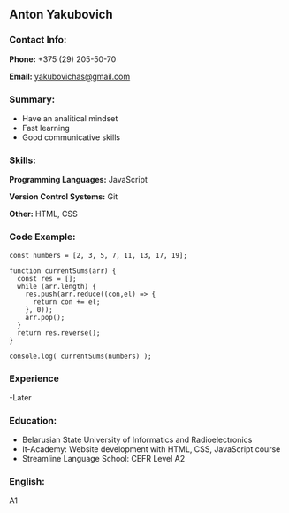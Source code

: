 ## Anton Yakubovich


### **Contact Info:**
**Phone:** +375 (29) 205-50-70

**Email:** yakubovichas@gmail.com


### **Summary:**
- Have an analitical mindset
- Fast learning
- Good communicative skills

### **Skills:**
**Programming Languages:** JavaScript

**Version Control Systems:** Git

**Other:** HTML, CSS


### **Code Example:**
```
const numbers = [2, 3, 5, 7, 11, 13, 17, 19];

function currentSums(arr) {
  const res = [];
  while (arr.length) {
    res.push(arr.reduce((con,el) => {
      return con += el;
    }, 0));
    arr.pop();
  }
  return res.reverse();
}

console.log( currentSums(numbers) );
```

### **Experience**
-Later


### **Education:**
- Belarusian State University of Informatics and Radioelectronics
- It-Academy: Website development with HTML, CSS, JavaScript course
- Streamline Language School: CEFR Level A2


### **English:**
A1
